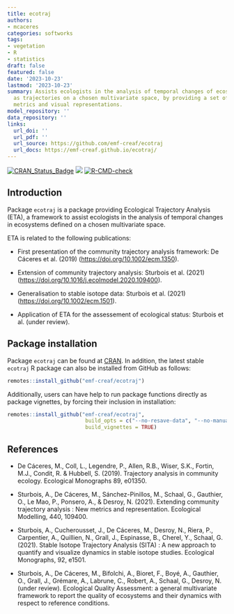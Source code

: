 ```yaml
---
title: ecotraj
authors:
- mcaceres
categories: softworks
tags:
- vegetation
- R
- statistics
draft: false
featured: false
date: '2023-10-23'
lastmod: '2023-10-23'
summary: Assists ecologists in the analysis of temporal changes of ecosystems, defined
  as trajectories on a chosen multivariate space, by providing a set of trajectory
  metrics and visual representations.
model_repository: ''
data_repository: ''
links:
  url_doi: ''
  url_pdf: ''
  url_source: https://github.com/emf-creaf/ecotraj
  url_docs: https://emf-creaf.github.io/ecotraj/
---
```

[![CRAN_Status_Badge](http://www.r-pkg.org/badges/version/ecotraj)](https://cran.r-project.org/package=ecotraj)
[![](https://cranlogs.r-pkg.org/badges/ecotraj)](https://cran.rstudio.com/web/packages/ecotraj/index.html)
[![R-CMD-check](https://github.com/emf-creaf/ecotraj/workflows/R-CMD-check/badge.svg)](https://github.com/emf-creaf/ecotraj/actions)

## Introduction

Package `ecotraj` is a package providing Ecological Trajectory Analysis
(ETA), a framework to assist ecologists in the analysis of temporal
changes in ecosystems defined on a chosen multivariate space.

ETA is related to the following publications:

- First presentation of the community trajectory analysis framework: De
  Cáceres et al. (2019) (<https://doi.org/10.1002/ecm.1350>).

- Extension of community trajectory analysis: Sturbois et al. (2021)
  (<https://doi.org/10.1016/j.ecolmodel.2020.109400>).

- Generalisation to stable isotope data: Sturbois et al. (2021)
  (<https://doi.org/10.1002/ecm.1501>).

- Application of ETA for the assessement of ecological status: Sturbois
  et al. (under review).

## Package installation

Package `ecotraj` can be found at
[CRAN](https://cran.r-project.org/package=ecotraj). In addition, the
latest stable `ecotraj` R package can also be installed from GitHub as
follows:

``` r
remotes::install_github("emf-creaf/ecotraj")
```

Additionally, users can have help to run package functions directly as
package vignettes, by forcing their inclusion in installation:

``` r
remotes::install_github("emf-creaf/ecotraj", 
                         build_opts = c("--no-resave-data", "--no-manual"),
                         build_vignettes = TRUE)
```

## References

- De Cáceres, M., Coll, L., Legendre, P., Allen, R.B., Wiser, S.K.,
  Fortin, M.J., Condit, R. & Hubbell, S. (2019). Trajectory analysis in
  community ecology. Ecological Monographs 89, e01350.

- Sturbois, A., De Cáceres, M., Sánchez-Pinillos, M., Schaal, G.,
  Gauthier, O., Le Mao, P., Ponsero, A., & Desroy, N. (2021). Extending
  community trajectory analysis : New metrics and representation.
  Ecological Modelling, 440, 109400.

- Sturbois, A., Cucherousset, J., De Cáceres, M., Desroy, N., Riera, P.,
  Carpentier, A., Quillien, N., Grall, J., Espinasse, B., Cherel, Y.,
  Schaal, G. (2021). Stable Isotope Trajectory Analysis (SITA) : A new
  approach to quantify and visualize dynamics in stable isotope studies.
  Ecological Monographs, 92, e1501.

- Sturbois, A., De Cáceres, M., Bifolchi, A., Bioret, F., Boyé, A.,
  Gauthier, O., Grall, J., Grémare, A., Labrune, C., Robert, A., Schaal,
  G., Desroy, N. (under review). Ecological Quality Assessment: a
  general multivariate framework to report the quality of ecosystems and
  their dynamics with respect to reference conditions.
